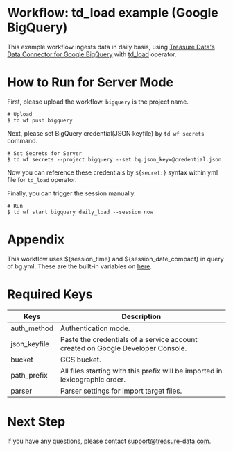# Workflow: td_load example (Google BigQuery)
This example workflow ingests data in daily basis, using [Treasure Data's Data Connector for Google BigQuery](https://docs.treasuredata.com/display/public/INT/Google+BigQuery+Import+Integration) with [td_load](https://docs.digdag.io/operators.html#td-load-treasure-data-bulk-loading) operator.

# How to Run for Server Mode
First, please upload the workflow. `bigquery` is the project name.

    # Upload
    $ td wf push bigquery

Next, please set BigQuery credential(JSON keyfile) by `td wf secrets` command.

    # Set Secrets for Server
    $ td wf secrets --project bigquery --set bq.json_key=@credential.json

Now you can reference these credentials by `${secret:}` syntax within yml file for `td_load` operator.

Finally, you can trigger the session manually.

    # Run
    $ td wf start bigquery daily_load --session now

# Appendix
This workflow uses ${session_time} and ${session_date_compact} in query of bg.yml. These are the built-in variables on [here](https://docs.digdag.io/workflow_definition.html#using-variables).

# Required Keys

| Keys         | Description |
| ------------ | ----------- |
| auth_method  | Authentication mode. |
| json_keyfile | Paste the credentials of a service account created on Google Developer Console. |
| bucket       | GCS bucket. |
| path_prefix  | All files starting with this prefix will be imported in lexicographic order. |
| parser       | Parser settings for import target files. |

# Next Step
If you have any questions, please contact support@treasure-data.com.
